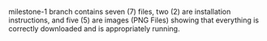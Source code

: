milestone-1 branch contains seven (7) files, two (2) are installation instructions, and five (5) are images (PNG Files) showing that everything is correctly downloaded and is appropriately running. 
